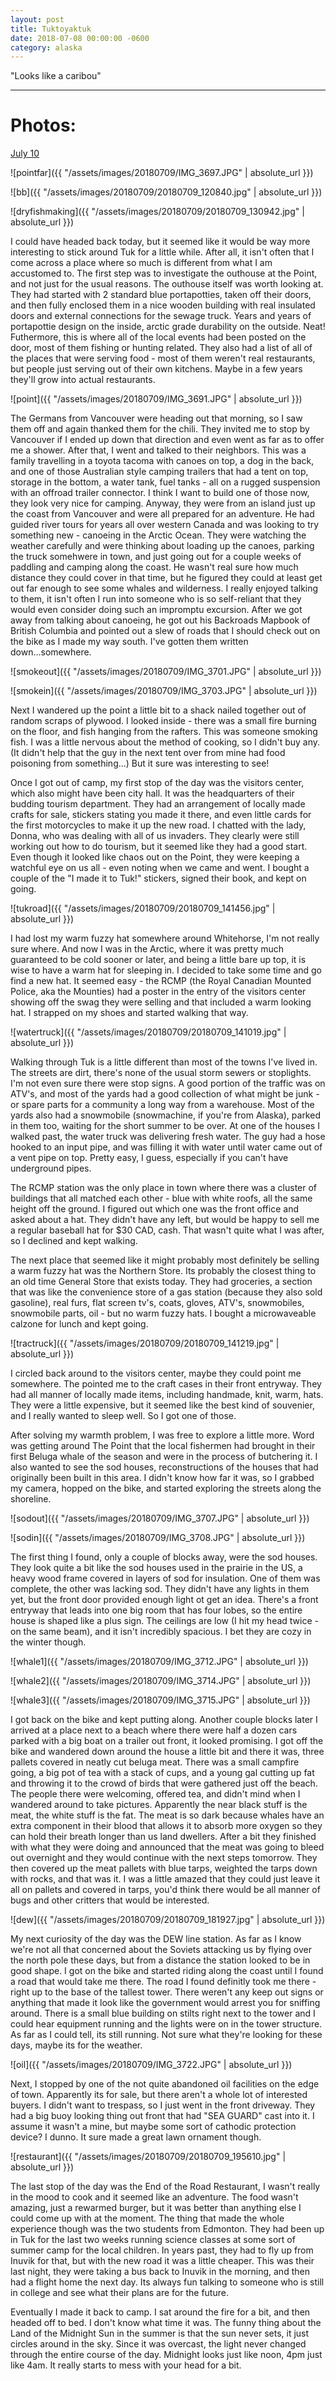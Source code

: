```yaml
---
layout: post
title: Tuktoyaktuk
date: 2018-07-08 00:00:00 -0600
category: alaska
---
```


"Looks like a caribou"

---
# Photos:
<a href="https://www.flickr.com/photos/36630181@N06/sets/72157699215186435/">July 10</a>

![pointfar]({{ "/assets/images/20180709/IMG_3697.JPG" | absolute_url }})

![bb]({{ "/assets/images/20180709/20180709_120840.jpg" | absolute_url }})

![dryfishmaking]({{ "/assets/images/20180709/20180709_130942.jpg" | absolute_url }})

I could have headed back today, but it seemed like it would be way more interesting to stick around Tuk for a little while.  After all, it isn't often that I come across a place where so much is different from what I am accustomed to.  The first step was to investigate the outhouse at the Point, and not just for the usual reasons.  The outhouse itself was worth looking at. They had started with 2 standard blue portapotties, taken off their doors, and then fully enclosed them in a nice wooden building with real insulated doors and external connections for the sewage truck.  Years and years of portapottie design on the inside, arctic grade durability on the outside.  Neat! Futhermore, this is where all of the local events had been posted on the door, most of them fishing or hunting related.  They also had a list of all of the places that were serving food - most of them weren't real restaurants, but people just serving out of their own kitchens.  Maybe in a few years they'll grow into actual restaurants.

![point]({{ "/assets/images/20180709/IMG_3691.JPG" | absolute_url }})

The Germans from Vancouver were heading out that morning, so I saw them off and again thanked them for the chili.  They invited me to stop by Vancouver if I ended up down that direction and even went as far as to offer me a shower.  After that, I went and talked to their neighbors.  This was a family travelling in a toyota tacoma with canoes on top, a dog in the back, and one of those Australian style camping trailers that had a tent on top, storage in the bottom, a water tank, fuel tanks - all on a rugged suspension with an offroad trailer connector.  I think I want to build one of those now, they look very nice for camping.  Anyway, they were from an island just up the coast from Vancouver and were all prepared for an adventure.  He had guided river tours for years all over western Canada and was looking to try something new - canoeing in the Arctic Ocean.  They were watching the weather carefully and were thinking about loading up the canoes, parking the truck somehwere in town, and just going out for a couple weeks of paddling and camping along the coast.  He wasn't real sure how much distance they could cover in that time, but he figured they could at least get out far enough to see some whales and wilderness.  I really enjoyed talking to them, it isn't often I run into someone who is so self-reliant that they would even consider doing such an impromptu excursion.  After we got away from talking about canoeing, he got out his Backroads Mapbook of British Columbia and pointed out a slew of roads that I should check out on the bike as I made my way south.  I've gotten them written down...somewhere.

![smokeout]({{ "/assets/images/20180709/IMG_3701.JPG" | absolute_url }})

![smokein]({{ "/assets/images/20180709/IMG_3703.JPG" | absolute_url }})

Next I wandered up the point a little bit to a shack nailed together out of random scraps of plywood.  I looked inside - there was a small fire burning on the floor, and fish hanging from the rafters.  This was someone smoking fish.  I was a little nervous about the method of cooking, so I didn't buy any.  (It didn't help that the guy in the next tent over from mine had food poisoning from something...) But it sure was interesting to see!

Once I got out of camp, my first stop of the day was the visitors center, which also might have been city hall.  It was the headquarters of their budding tourism department.  They had an arrangement of locally made crafts for sale, stickers stating you made it there, and even little cards for the first motorcycles to make it up the new road.  I chatted with the lady, Donna, who was dealing with all of us invaders.  They clearly were still working out how to do tourism, but it seemed like they had a good start.  Even though it looked like chaos out on the Point, they were keeping a watchful eye on us all - even noting when we came and went.  I bought a couple of the "I made it to Tuk!" stickers, signed their book, and kept on going.

![tukroad]({{ "/assets/images/20180709/20180709_141456.jpg" | absolute_url }})

I had lost my warm fuzzy hat somewhere around Whitehorse, I'm not really sure where.  And now I was in the Arctic, where it was pretty much guaranteed to be cold sooner or later, and being a little bare up top, it is wise to have a warm hat for sleeping in.  I decided to take some time and go find a new hat.  It seemed easy - the RCMP (the Royal Canadian Mounted Police, aka the Mounties) had a poster in the entry of the visitors center showing off the swag they were selling and that included a warm looking hat.  I strapped on my shoes and started walking that way.

![watertruck]({{ "/assets/images/20180709/20180709_141019.jpg" | absolute_url }})

Walking through Tuk is a little different than most of the towns I've lived in.  The streets are dirt, there's none of the usual storm sewers or stoplights.  I'm not even sure there were stop signs.  A good portion of the traffic was on ATV's, and most of the yards had a good collection of what might be junk - or spare parts for a community a long way from a warehouse.  Most of the yards also had a snowmobile (snowmachine, if you're from Alaska), parked in them too, waiting for the short summer to be over.  At one of the houses I walked past, the water truck was delivering fresh water.  The guy had a hose hooked to an input pipe, and was filling it with water until water came out of a vent pipe on top.  Pretty easy, I guess, especially if you can't have underground pipes.

The RCMP station was the only place in town where there was a cluster of buildings that all matched each other - blue with white roofs, all the same height off the ground.  I figured out which one was the front office and asked about a hat.  They didn't have any left, but would be happy to sell me a regular baseball hat for $30 CAD, cash.  That wasn't quite what I was after, so I declined and kept walking.

The next place that seemed like it might probably most definitely be selling a warm fuzzy hat was the Northern Store.  Its probably the closest thing to an old time General Store that exists today.  They had groceries, a section that was like the convenience store of a gas station (because they also sold gasoline), real furs, flat screen tv's, coats, gloves, ATV's, snowmobiles, snowmobile parts, oil - but no warm fuzzy hats.  I bought a microwaveable calzone for lunch and kept going. 

![tractruck]({{ "/assets/images/20180709/20180709_141219.jpg" | absolute_url }})

I circled back around to the visitors center, maybe they could point me somewhere.  The pointed me to the craft cases in their front entryway.  They had all manner of locally made items, including handmade, knit, warm, hats.  They were a little expensive, but it seemed like the best kind of souvenier, and I really wanted to sleep well.  So I got one of those.

After solving my warmth problem, I was free to explore a little more.  Word was getting around The Point that the local fishermen had brought in their first Beluga whale of the season and were in the process of butchering it.  I also wanted to see the sod houses, reconstructions of the houses that had originally been built in this area.  I didn't know how far it was, so I grabbed my camera, hopped on the bike, and started exploring the streets along the shoreline.

![sodout]({{ "/assets/images/20180709/IMG_3707.JPG" | absolute_url }})

![sodin]({{ "/assets/images/20180709/IMG_3708.JPG" | absolute_url }})

The first thing I found, only a couple of blocks away, were the sod houses.  They look quite a bit like the sod houses used in the prairie in the US, a heavy wood frame covered in layers of sod for insulation.  One of them was complete, the other was lacking sod.  They didn't have any lights in them yet, but the front door provided enough light ot get an idea.  There's a front entryway that leads into one big room that has four lobes, so the entire house is shaped like a plus sign.  The ceilings are low (I hit my head twice - on the same beam), and it isn't incredibly spacious. I bet they are cozy in the winter though.  

![whale1]({{ "/assets/images/20180709/IMG_3712.JPG" | absolute_url }})

![whale2]({{ "/assets/images/20180709/IMG_3714.JPG" | absolute_url }})

![whale3]({{ "/assets/images/20180709/IMG_3715.JPG" | absolute_url }})

I got back on the bike and kept putting along.  Another couple blocks later I arrived at a place next to a beach where there were half a dozen cars parked with a big boat on a trailer out front, it looked promising.  I got off the bike and wandered down around the house a little bit and there it was, three pallets covered in neatly cut beluga meat.  There was a small campfire going, a big pot of tea with a stack of cups, and a young gal cutting up fat and throwing it to the crowd of birds that were gathered just off the beach.  The people there were welcoming, offered tea, and didn't mind when I wandered around to take pictures.  Apparently the near black stuff is the meat, the white stuff is the fat.  The meat is so dark because whales have an extra component in their blood that allows it to absorb more oxygen so they can hold their breath longer than us land dwellers.  After a bit they finished with what they were doing and announced that the meat was going to bleed out overnight and they would continue with the next steps tomorrow.  They then covered up the meat pallets with blue tarps, weighted the tarps down with rocks, and that was it.  I was a little amazed that they could just leave it all on pallets and covered in tarps, you'd think there would be all manner of bugs and other critters that would be interested.

![dew]({{ "/assets/images/20180709/20180709_181927.jpg" | absolute_url }})

My next curiosity of the day was the DEW line station.  As far as I know we're not all that concerned about the Soviets attacking us by flying over the north pole these days, but from a distance the station looked to be in good shape.  I got on the bike and started riding along the coast until I found a road that would take me there.  The road I found definitly took me there - right up to the base of the tallest tower.  There weren't any keep out signs or anything that made it look like the government would arrest you for sniffing around.  There is a small blue building on stilts right next to the tower and I could hear equipment running and the lights were on in the tower structure.  As far as I could tell, its still running.  Not sure what they're looking for these days, maybe its for the weather. 

![oil]({{ "/assets/images/20180709/IMG_3722.JPG" | absolute_url }})

Next, I stopped by one of the not quite abandoned oil facilities on the edge of town.  Apparently its for sale, but there aren't a whole lot of interested buyers.  I didn't want to trespass, so I just went in the front driveway.  They had a big buoy looking thing out front that had "SEA GUARD" cast into it.  I assume it wasn't a mine, but maybe some sort of cathodic protection device?  I dunno.  It sure made a great lawn ornament though.

![restaurant]({{ "/assets/images/20180709/20180709_195610.jpg" | absolute_url }})

The last stop of the day was the End of the Road Restaurant, I wasn't really in the mood to cook and it seemed like an adventure.  The food wasn't amazing, just a rewarmed burger, but it was better than anything else I could come up with at the moment.  The thing that made the whole experience though was the two students from Edmonton.  They had been up in Tuk for the last two weeks running science classes at some sort of summer camp for the local children.  In years past, they had to fly up from Inuvik for that, but with the new road it was a little cheaper.  This was their last night, they were taking a bus back to Inuvik in the morning, and then had a flight home the next day.  Its always fun talking to someone who is still in college and see what their plans are for the future.  

Eventually I made it back to camp.  I sat around the fire for a bit, and then headed off to bed.  I don't know what time it was.  The funny thing about the Land of the Midnight Sun in the summer is that the sun never sets, it just circles around in the sky.  Since it was overcast, the light never changed through the entire course of the day.  Midnight looks just like noon, 4pm just like 4am.  It really starts to mess with your head for a bit.
